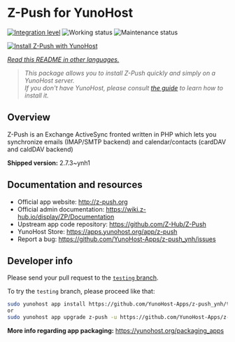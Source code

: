 <!--
N.B.: This README was automatically generated by <https://github.com/YunoHost/apps/tree/master/tools/readme_generator>
It shall NOT be edited by hand.
-->

# Z-Push for YunoHost

[![Integration level](https://dash.yunohost.org/integration/z-push.svg)](https://dash.yunohost.org/appci/app/z-push) ![Working status](https://ci-apps.yunohost.org/ci/badges/z-push.status.svg) ![Maintenance status](https://ci-apps.yunohost.org/ci/badges/z-push.maintain.svg)

[![Install Z-Push with YunoHost](https://install-app.yunohost.org/install-with-yunohost.svg)](https://install-app.yunohost.org/?app=z-push)

*[Read this README in other languages.](./ALL_README.md)*

> *This package allows you to install Z-Push quickly and simply on a YunoHost server.*  
> *If you don't have YunoHost, please consult [the guide](https://yunohost.org/install) to learn how to install it.*

## Overview

Z-Push is an Exchange ActiveSync fronted written in PHP which lets you synchronize emails (IMAP/SMTP backend) and calendar/contacts (cardDAV and caldDAV backend)


**Shipped version:** 2.7.3~ynh1
## Documentation and resources

- Official app website: <http://z-push.org>
- Official admin documentation: <https://wiki.z-hub.io/display/ZP/Documentation>
- Upstream app code repository: <https://github.com/Z-Hub/Z-Push>
- YunoHost Store: <https://apps.yunohost.org/app/z-push>
- Report a bug: <https://github.com/YunoHost-Apps/z-push_ynh/issues>

## Developer info

Please send your pull request to the [`testing` branch](https://github.com/YunoHost-Apps/z-push_ynh/tree/testing).

To try the `testing` branch, please proceed like that:

```bash
sudo yunohost app install https://github.com/YunoHost-Apps/z-push_ynh/tree/testing --debug
or
sudo yunohost app upgrade z-push -u https://github.com/YunoHost-Apps/z-push_ynh/tree/testing --debug
```

**More info regarding app packaging:** <https://yunohost.org/packaging_apps>
